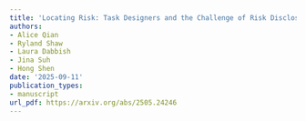 ```yaml
---
title: 'Locating Risk: Task Designers and the Challenge of Risk Disclosure in Crowdsourced RAI Content Work'
authors:
- Alice Qian
- Ryland Shaw
- Laura Dabbish
- Jina Suh
- Hong Shen
date: '2025-09-11'
publication_types:
- manuscript
url_pdf: https://arxiv.org/abs/2505.24246
---
```

